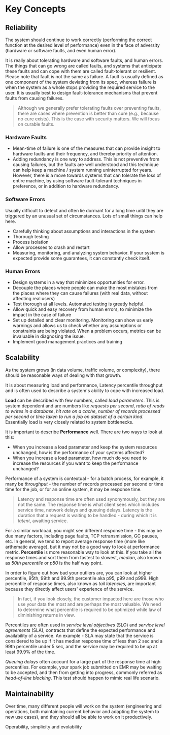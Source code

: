 # Key Concepts

## Reliability
The system should continue to work correctly (performing the correct function at the desired level of performance) even in the face of adversity (hardware or software faults, and even human error).

It is really about tolerating hardware and software faults, and human errors. The things that can go wrong are called faults, and systems that anticipate these faults and can cope with them are called fault-tolerant or resilient. Please note that fault is not the same as failure. A fault is usually defined as one component of the system deviating from its spec, whereas failure is when the system as a whole stops providing the required service to the user. It is usually best to design fault-tolerance mechanisms that prevent faults from causing failures.

> Although we generally prefer tolerating faults over preventing faults, there are cases where prevention is better than cure (e.g., because no cure exists). This is the case with security matters. We will focus on curable faults.

### Hardware Faults
* Mean-time of failure is one of the measures that can provide insight to hardware faults and their frequency, and thereby priority of attention.
* Adding redundancy is one way to address. This is not preventive from causing failures, but the faults are well understood and this technique can help keep a machine / system running uninterrupted for years.
  However, there is a move towards systems that can tolerate the loss of entire machine, by using software fault-tolerant techniques in preference, or in addition to hardware redundancy.

### Software Errors
Usually difficult to detect and often lie dormant for a long time until they are triggered by an unusual set of circumstances. Lots of small things can help here.
* Carefully thinking about assumptions and interactions in the system
* Thorough testing
* Process isolation
* Allow processes to crash and restart
* Measuring, monitoring, and analyzing system behavior. If your system is expected provide some guarantees, it can constantly check itself.

### Human Errors
* Design systems in a way that minimizes opportunities for error.
* Decouple the places where people can make the most mistakes from the places where they can cause failures (with real data, without affecting real users)
* Test thorough at all levels. Automated testing is greatly helpful.
* Allow quick and easy recovery from human errors, to minimize the impact in the case of failure
* Set up detailed and clear monitoring. Monitoring can show us early warnings and allows us to check whether any assumptions or constraints are being violated. When a problem occurs, metrics can be invaluable in diagnosing the issue.
* Implement good management practices and training


## Scalability
As the system grows (in data volume, traffic volume, or complexity), there should be reasonable ways of dealing with that growth.

It is about measuring load and performance, Latency percentile throughput and is often used to describe a system's ability to cope with increased load.

**Load** can be described with few numbers, called _load parameters_. This is system dependent and are numbers like _requests per second_, _ratio of reads to writes in a database_, _hit rate on a cache_, _number of records processed per second_ or _time taken to run a job on dataset of a certain kind_. Essentially load is very closely related to system bottlenecks.

It is important to describe **Performance** well. There are two ways to look at this:
* When you increase a load parameter and keep the system resources unchanged, how is the performance of your systems affected?
* When you increase a load parameter, how much do you need to increase the resources if you want to keep the performance unchanged?

Performance of a system is contextual - for a batch process, for example, it many be _throughput_ - the number of records processed per second or time time for the job, or for an online system, it may be response time.

> Latency and response time are often used synonymously, but they are not the same. The response time is what client sees which includes service time, network delays and queuing delays. Latency is the duration that a request is waiting to be handled - during which it is _latent_, awaiting service.

For a similar workload, you might see different response time - this may be due many factors, including page faults, TCP retransmission, GC pauses, etc. In general, we tend to report average response time (more like arthematic average), but it may not be a good way to look at performance metric. **Percentile** is more reasonable way to look at this. If you take all the response times and sort them from fastest to slowest, _median_, also known as _50th percentile_ or _p50_ is the half way point.

In order to figure out how bad your outliers are, you can look at higher percentile, 95th, 99th and 99.9th percentile aka p95, p99 and p999. High percentile of response times, also known as _tail latencies_, are important because they directly affect users' experience of the service.

> In fact, if you look closely, the customer impacted here are those who use your data the most and are perhaps the most valuable. We need to determine what percentile is required to be optimized while law of diminishing returns in view.

Percentiles are often used in _service level objectives_ (SLO) and _service level agreements_ (SLA), contracts that define the expected performance and availability of a service. An example - SLA may state that the service is considered to be up if it has median response time of less than 2 sec and a 99th percentile under 5 sec, and the service may be required to be up at least 99.9% of the time.

_Queuing delays_ often account for a large part of the response time at high percentiles. For example, your spark job submitted on EMR may be waiting to be accepted, and then from getting into progress, commonly referred as _head-of-line blocking_. This test should happen to mimic real life scenario.


## Maintainability
Over time, many different people will work on the system (engineering and operations, both maintaining current behavior and adapting the system to new use cases), and they should all be able to work on it productively.

Operability, simplicity and evolability
